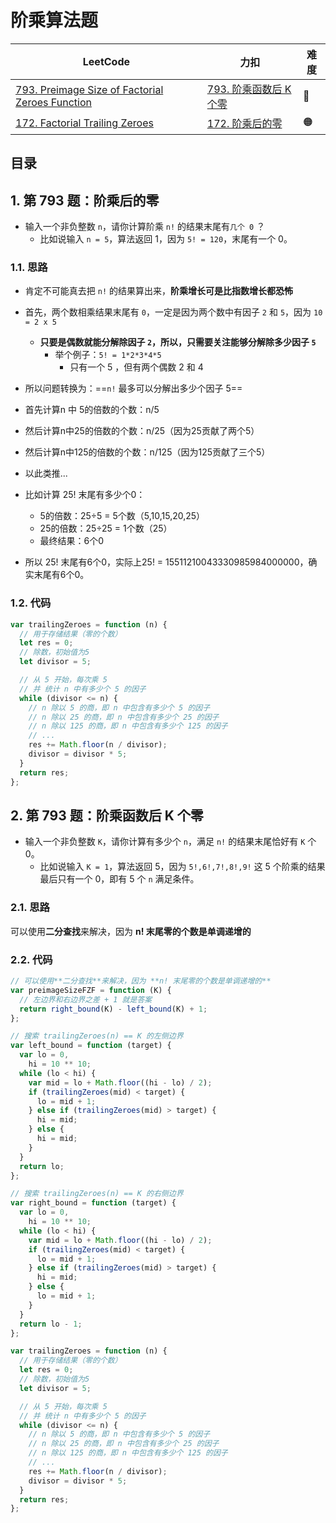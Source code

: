 
# 阶乘算法题


| LeetCode                                                                                                                     | 力扣                                                                                          | 难度  |
| ---------------------------------------------------------------------------------------------------------------------------- | ------------------------------------------------------------------------------------------- | --- |
| [793. Preimage Size of Factorial Zeroes Function](https://leetcode.com/problems/preimage-size-of-factorial-zeroes-function/) | [793. 阶乘函数后 K 个零](https://leetcode.cn/problems/preimage-size-of-factorial-zeroes-function/) | 🔴  |
| [172. Factorial Trailing Zeroes](https://leetcode.com/problems/factorial-trailing-zeroes/)                                   | [172. 阶乘后的零](https://leetcode.cn/problems/factorial-trailing-zeroes/)                       | 🟠  |


## 目录
<!-- toc -->
 ## 1. 第 793 题：阶乘后的零 

- 输入一个非负整数 `n`，请你计算阶乘 `n!` 的结果末尾有`几个 0` ？
	- 比如说输入 `n = 5`，算法返回 1，因为 `5! = 120`，末尾有一个 0。

### 1.1. 思路

- 肯定不可能真去把 `n!` 的结果算出来，**阶乘增长可是比指数增长都恐怖**
- 首先，两个数相乘结果末尾有 `0`，一定是因为两个数中有因子 `2` 和 `5`，因为 `10 = 2 x 5`
	- **只要是偶数就能分解除因子 `2`，所以，只需要关注能够分解除多少因子 `5`**
		- 举个例子：`5! = 1*2*3*4*5` 
			- 只有一个 5 ，但有两个偶数 2 和 4
- 所以问题转换为：==`n!` 最多可以分解出多少个因子 5==

- 首先计算n 中 5的倍数的个数：n/5
- 然后计算n中25的倍数的个数：n/25（因为25贡献了两个5）
- 然后计算n中125的倍数的个数：n/125（因为125贡献了三个5）
- 以此类推...
- 比如计算 25! 末尾有多少个0：
	- 5的倍数：25÷5 = 5个数（5,10,15,20,25）
	- 25的倍数：25÷25 = 1个数（25）
	- 最终结果：6个0
- 所以 25! 末尾有6个0，实际上25! = 15511210043330985984000000，确实末尾有6个0。

### 1.2. 代码

```javascript
var trailingZeroes = function (n) {
  // 用于存储结果（零的个数）
  let res = 0;
  // 除数，初始值为5
  let divisor = 5;

  // 从 5 开始，每次乘 5
  // 并 统计 n 中有多少个 5 的因子
  while (divisor <= n) {
    // n 除以 5 的商，即 n 中包含有多少个 5 的因子
    // n 除以 25 的商，即 n 中包含有多少个 25 的因子
    // n 除以 125 的商，即 n 中包含有多少个 125 的因子
    // ...
    res += Math.floor(n / divisor);
    divisor = divisor * 5;
  }
  return res;
};
```

## 2. 第 793 题：阶乘函数后 K 个零

- 输入一个非负整数 `K`，请你计算有多少个 `n`，满足 `n!` 的结果末尾恰好有 `K` 个 0。
	- 比如说输入 `K = 1`，算法返回 5，因为 `5!,6!,7!,8!,9!` 这 5 个阶乘的结果最后只有一个 0，即有 5 个 `n` 满足条件。

### 2.1. 思路

可以使用**二分查找**来解决，因为 **n! 末尾零的个数是单调递增的**

### 2.2. 代码

```javascript
// 可以使用**二分查找**来解决，因为 **n! 末尾零的个数是单调递增的**
var preimageSizeFZF = function (K) {
  // 左边界和右边界之差 + 1 就是答案
  return right_bound(K) - left_bound(K) + 1;
};

// 搜索 trailingZeroes(n) == K 的左侧边界
var left_bound = function (target) {
  var lo = 0,
    hi = 10 ** 10;
  while (lo < hi) {
    var mid = lo + Math.floor((hi - lo) / 2);
    if (trailingZeroes(mid) < target) {
      lo = mid + 1;
    } else if (trailingZeroes(mid) > target) {
      hi = mid;
    } else {
      hi = mid;
    }
  }
  return lo;
};

// 搜索 trailingZeroes(n) == K 的右侧边界
var right_bound = function (target) {
  var lo = 0,
    hi = 10 ** 10;
  while (lo < hi) {
    var mid = lo + Math.floor((hi - lo) / 2);
    if (trailingZeroes(mid) < target) {
      lo = mid + 1;
    } else if (trailingZeroes(mid) > target) {
      hi = mid;
    } else {
      lo = mid + 1;
    }
  }
  return lo - 1;
};

var trailingZeroes = function (n) {
  // 用于存储结果（零的个数）
  let res = 0;
  // 除数，初始值为5
  let divisor = 5;

  // 从 5 开始，每次乘 5
  // 并 统计 n 中有多少个 5 的因子
  while (divisor <= n) {
    // n 除以 5 的商，即 n 中包含有多少个 5 的因子
    // n 除以 25 的商，即 n 中包含有多少个 25 的因子
    // n 除以 125 的商，即 n 中包含有多少个 125 的因子
    // ...
    res += Math.floor(n / divisor);
    divisor = divisor * 5;
  }
  return res;
};

```

